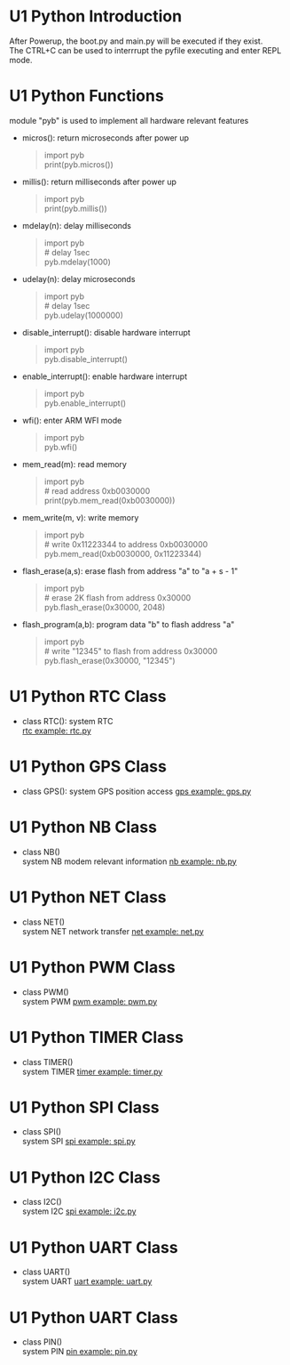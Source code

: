 # U1 Python Introduction
After Powerup, the boot.py and main.py will be executed if they exist.<br>
The CTRL+C can be used to interrrupt the pyfile executing and enter REPL mode. <br>
# U1 Python Functions
module "pyb" is used to implement all hardware relevant features <br>
- micros():     return microseconds after power up<br>
    > import pyb<br>
    > print(pyb.micros())<br>
- millis():     return milliseconds after power up<br>
    > import pyb<br>
    > print(pyb.millis())<br>
- mdelay(n):     delay milliseconds<br>
    > import pyb<br>
    > \# delay 1sec<br>
    > pyb.mdelay(1000) <br>
- udelay(n):     delay microseconds<br>
    > import pyb<br>
    > \# delay 1sec<br>
    > pyb.udelay(1000000) <br>
- disable_interrupt():     disable hardware interrupt<br>
    > import pyb<br>
    > pyb.disable_interrupt()<br>
- enable_interrupt():     enable hardware interrupt<br>
    > import pyb<br>
    > pyb.enable_interrupt()<br>
- wfi():     enter ARM WFI mode<br>
    > import pyb<br>
    > pyb.wfi()<br>
- mem_read(m):     read memory<br>
    > import pyb<br>
    > \# read address 0xb0030000<br>
    > print(pyb.mem_read(0xb0030000))  <br>
- mem_write(m, v):     write memory<br>
    > import pyb<br>
    > \# write 0x11223344 to address 0xb0030000<br>
    > pyb.mem_read(0xb0030000, 0x11223344)  <br>
- flash_erase(a,s):     erase flash from address "a" to "a + s - 1"<br>
    > import pyb<br>
    > \# erase 2K flash from address 0x30000<br>
    > pyb.flash_erase(0x30000, 2048)  <br>
- flash_program(a,b):     program data "b" to flash address "a"<br>
    > import pyb<br>
    > \# write "12345" to flash from address 0x30000 <br>
    > pyb.flash_erase(0x30000, "12345")  <br>
# U1 Python RTC Class<br>
- class RTC():     system RTC<br>
    [rtc example: rtc.py](./rtc.py) <br>
# U1 Python GPS Class<br>
- class GPS():     system GPS position access
    [gps example: gps.py](./gps.py) <br>
# U1 Python NB Class<br>
- class NB() <br>   system NB modem relevant information
    [nb example: nb.py](./nb.py) <br>
# U1 Python NET Class<br>
- class NET() <br>   system NET network transfer 
    [net example: net.py](./net.py) <br>
# U1 Python PWM Class<br>
- class PWM() <br>   system PWM 
    [pwm example: pwm.py](./pwm.py) <br>
# U1 Python TIMER Class<br>
- class TIMER() <br>   system TIMER
    [timer example: timer.py](./timer.py) <br>
# U1 Python SPI Class<br>
- class SPI() <br>   system SPI
    [spi example: spi.py](./spi.py) <br>
# U1 Python I2C Class<br>
- class I2C() <br>   system I2C
    [spi example: i2c.py](./i2c.py) <br>
# U1 Python UART Class<br>
- class UART() <br>   system UART
    [uart example: uart.py](./uart.py) <br>
# U1 Python UART Class<br>
- class PIN() <br>   system PIN
    [pin example: pin.py](./pin.py) <br>

